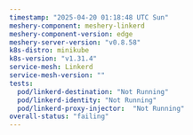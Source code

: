```yaml
---
timestamp: "2025-04-20 01:18:48 UTC Sun"
meshery-component: meshery-linkerd
meshery-component-version: edge
meshery-server-version: "v0.8.58"
k8s-distro: minikube
k8s-version: "v1.31.4"
service-mesh: Linkerd
service-mesh-version: ""
tests:
  pod/linkerd-destination: "Not Running"
  pod/linkerd-identity: "Not Running"
  pod/linkerd-proxy-injector:  "Not Running"
overall-status: "failing"
---
```


